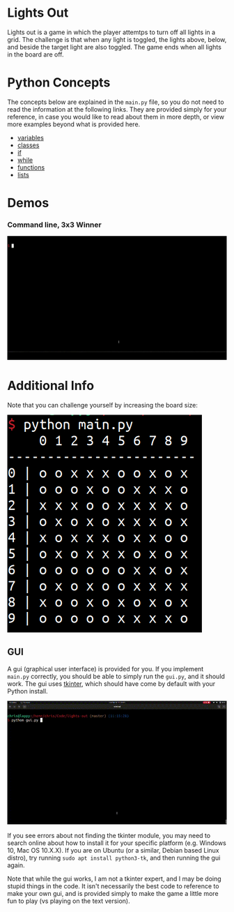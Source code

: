 # Lights Out

Lights out is a game in which the player attemtps to turn off all lights in a grid. The challenge is
that when any light is toggled, the lights above, below, and beside the target light are also toggled.
The game ends when all lights in the board are off.

# Python Concepts

The concepts below are explained in the `main.py` file, so you do not need to
read the information at the following links. They are provided simply for your
reference, in case you would like to read about them in more depth, or view
more examples beyond what is provided here.

* [variables](https://docs.python.org/3/tutorial/introduction.html)
* [classes](https://docs.python.org/3/tutorial/classes.html)
* [if](https://docs.python.org/3/tutorial/controlflow.html#if-statements)
* [while](https://docs.python.org/3/reference/compound_stmts.html#while)
* [functions](https://docs.python.org/3/tutorial/controlflow.html#defining-functions)
* [lists](https://docs.python.org/3/tutorial/introduction.html#lists)

# Demos

### Command line, 3x3 Winner

![](demos/winner-3x3.gif)

# Additional Info

Note that you can challenge yourself by increasing the board size:

![](demos/large-board.png)

## GUI

A gui (graphical user interface) is provided for you. If you implement `main.py` correctly, you
should be able to simply run the `gui.py`, and it should work. The gui uses [tkinter](https://docs.python.org/3/library/tk.html),
which should have come by default with your Python install.

![](demos/gui.gif)

If you see errors about not finding the tkinter module,
you may need to search online about how to install it for your specific platform (e.g. Windows 10, Mac OS 10.X.X). If you are
on Ubuntu (or a similar, Debian based Linux distro), try running `sudo apt install python3-tk`, and then running the gui again.

Note that while the gui works, I am not a tkinter expert, and I may be doing stupid things in the code. It isn't
necessarily the best code to reference to make your own gui, and is provided simply to make the game a little more
fun to play (vs playing on the text version).
